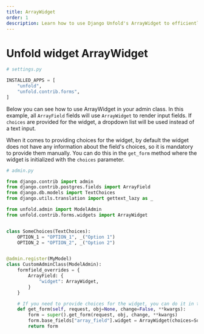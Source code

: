 ```yaml
---
title: ArrayWidget
order: 1
description: Learn how to use Django Unfold's ArrayWidget to efficiently manage and display ArrayField data in your Django admin interface with support for both text inputs and dropdown lists.
---
```


# Unfold widget ArrayWidget

```python
# settings.py

INSTALLED_APPS = [
    "unfold",
    "unfold.contrib.forms",
]
```

Below you can see how to use ArrayWidget in your admin class. In this example, all `ArrayField` fields will use `ArrayWidget` to render input fields. If `choices` are provided for the widget, a dropdown list will be used instead of a text input.

When it comes to providing choices for the widget, by default the widget does not have any information about the field's choices, so it is mandatory to provide them manually. You can do this in the `get_form` method where the widget is initialized with the `choices` parameter.

```python
# admin.py

from django.contrib import admin
from django.contrib.postgres.fields import ArrayField
from django.db.models import TextChoices
from django.utils.translation import gettext_lazy as _

from unfold.admin import ModelAdmin
from unfold.contrib.forms.widgets import ArrayWidget


class SomeChoices(TextChoices):
    OPTION_1 = "OPTION_1", _("Option 1")
    OPTION_2 = "OPTION_2", _("Option 2")


@admin.register(MyModel)
class CustomAdminClass(ModelAdmin):
    formfield_overrides = {
        ArrayField: {
            "widget": ArrayWidget,
        }
    }

    # If you need to provide choices for the widget, you can do it in the get_form method.
    def get_form(self, request, obj=None, change=False, **kwargs):
        form = super().get_form(request, obj, change, **kwargs)
        form.base_fields["array_field"].widget = ArrayWidget(choices=SomeChoices)
        return form
```
